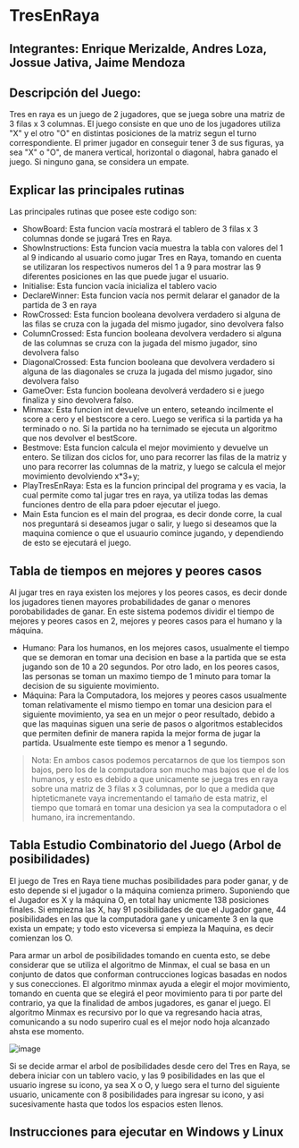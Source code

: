 # TresEnRaya
Integrantes: Enrique Merizalde, Andres Loza, Jossue Jativa, Jaime Mendoza
---
## Descripción del Juego:
Tres en raya es un juego de 2 jugadores, que se juega sobre una matriz de 3 filas x 3 columnas. El juego consiste en que uno de los jugadores utiliza "X" y el otro "O" en distintas posiciones de la matriz segun el turno correspondiente. El primer jugador en conseguir tener 3 de sus figuras, ya sea "X" o "O", de manera vertical, horizontal o diagonal, habra ganado el juego. Si ninguno gana, se considera un empate. 


## Explicar las principales rutinas 
Las principales rutinas que posee este codigo son: 
* ShowBoard: Esta funcion vacía mostrará el tablero de 3 filas x 3 columnas donde se jugará Tres en Raya.
* ShowInstructions: Esta funcion vacía muestra la tabla con valores del 1 al 9 indicando al usuario como jugar Tres en Raya, tomando en cuenta se utilizaran los respectivos numeros del 1 a 9 para mostrar las 9 diferentes posiciones en las que puede jugar el usuario. 
* Initialise: Esta funcion vacía inicializa el tablero vacio 
* DeclareWinner: Esta funcion vacía nos permit delarar el ganador de la partida de 3 en raya
* RowCrossed: Esta funcion booleana devolvera verdadero si alguna de las filas se cruza con la jugada del mismo jugador, sino devolvera falso 
* ColumnCrossed: Esta funcion booleana devolvera verdadero si alguna de las columnas se cruza con la jugada del mismo jugador, sino devolvera falso 
* DiagonalCrossed: Esta funcion booleana que devolvera verdadero si alguna de las diagonales se cruza la jugada del mismo jugador, sino devolvera falso 
* GameOver: Esta funcion booleana devolverá verdadero si e juego finaliza y sino devolvera falso.
* Minmax: Esta funcion int devuelve un entero, seteando incilmente el score a cero y el bestscore a cero. Luego se verifica si la partida ya ha terminado o no. Si la partida no ha ternimado se ejecuta un algoritmo que nos devolver el bestScore.
* Bestmove: Esta funcion calcula el mejor movimiento y devuelve un entero. Se tilizan dos ciclos for, uno para recorrer las filas de la matriz y uno para recorrer las columnas de la matriz, y luego se calcula el mejor movimiento devolviendo x*3+y;
* PlayTresEnRaya: Esta es la funcion principal del programa y es vacia, la cual permite como tal jugar tres en raya, ya utiliza todas las demas funciones dentro de ella para pdoer ejecutar el juego.
* Main Esta funcion es el main del prograa, es decir donde corre, la cual nos preguntará si deseamos jugar o salir, y luego si deseamos que la maquina comience o que el usuaurio comince jugando, y dependiendo de esto se ejecutará el juego. 


## Tabla de tiempos en mejores y peores casos
Al jugar tres en raya existen los mejores y los peores casos, es decir donde los jugadores tienen mayores probabilidades de ganar o menores porobabilidades de ganar. En este sistema podemos dividir el tiempo de mejores y peores casos en 2, mejores y peores casos para el humano y la máquina. 
* Humano: Para los humanos, en los mejores casos, usualmente el tiempo que se demoran en tomar una decision en base a la partida que se esta jugando son de 10 a 20 segundos. Por otro lado, en los peores casos, las personas se toman un maximo tiempo de 1 minuto para tomar la decision de su siguiente movimiento. 
* Máquina: Para la Computadora, los mejores y peores casos usualmente toman relativamente el mismo tiempo en tomar una desicion para el siguiente movimiento, ya sea en un mejor o peor resultado, debido a que las maquinas siguen una serie de pasos o algoritmos establecidos que permiten definir de manera rapida la mejor forma de jugar la partida. Usualmente este tiempo es menor a 1 segundo.

> Nota: En ambos casos podemos percatarnos de que los tiempos son bajos, pero los de la computadora son mucho mas bajos que el de los humanos, y esto es debido a que unicamente se juega tres en raya sobre una matriz de 3 filas x 3 columnas, por lo que a medida que hipteticmanete vaya incrementando el tamaño de esta matriz, el tiempo que tomará en tomar una desicion ya sea la computadora o el humano, ira incrementando.


## Tabla Estudio Combinatorio del Juego (Arbol de posibilidades)
El juego de Tres en Raya tiene muchas posibilidades para poder ganar, y de esto depende si el jugador o la máquina comienza primero. Suponiendo que el Jugador es X y la máquina O, en total hay unicmente 138 posiciones finales. Si empiezna las X, hay 91 posibilidades de que el Jugador gane, 44 posibilidades en las que la computadora gane y unicamente 3 en la que exista un empate; y todo esto viceversa si empieza la Maquina, es decir comienzan los O. 

Para armar un arbol de posibilidades tomando en cuenta esto, se debe considerar que se utiliza el algoritmo de Minmax, el cual se basa en un conjunto de datos que conforman contrucciones logicas basadas en nodos y sus conecciones. El algoritmo minmax ayuda a elegir el mojor movimiento, tomando en cuenta que se elegirá el peor movimiento para ti por parte del contrario, ya que la finalidad de ambos jugadores, es ganar el juego. El algoritmo Minmax es recursivo por lo que va regresando hacia atras, comunicando a su nodo superiro cual es el mejor nodo hoja alcanzado ahsta ese momento. 

![image](https://user-images.githubusercontent.com/121683973/210115686-5deba4d2-c911-4881-bced-a8efdf1fdeb5.png)

Si se decide armar el arbol de posibilidades desde cero del Tres en Raya, se debera iniciar con un tablero vacio, y las 9 posibilidades en las que el usuario ingrese su icono, ya sea X o O, y luego sera el turno del siguiente usuario, unicamente con 8 posibilidades para ingresar su icono, y asi sucesivamente hasta que todos los espacios esten llenos. 


## Instrucciones para ejecutar en Windows y Linux  




